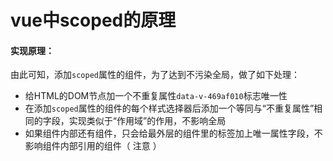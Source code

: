 # vue中scoped的原理

#### 实现原理：

由此可知，添加`scoped`属性的组件，为了达到不污染全局，做了如下处理：



- 给HTML的DOM节点加一个不重复属性`data-v-469af010`标志唯一性
- 在添加`scoped`属性的组件的每个样式选择器后添加一个等同与“不重复属性”相同的字段，实现类似于“作用域”的作用，不影响全局
- 如果组件内部还有组件，只会给最外层的组件里的标签加上唯一属性字段，不影响组件内部引用的组件（ 注意  ）

